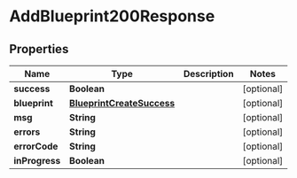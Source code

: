 

# AddBlueprint200Response


## Properties

| Name | Type | Description | Notes |
|------------ | ------------- | ------------- | -------------|
|**success** | **Boolean** |  |  [optional] |
|**blueprint** | [**BlueprintCreateSuccess**](BlueprintCreateSuccess.md) |  |  [optional] |
|**msg** | **String** |  |  [optional] |
|**errors** | **String** |  |  [optional] |
|**errorCode** | **String** |  |  [optional] |
|**inProgress** | **Boolean** |  |  [optional] |



